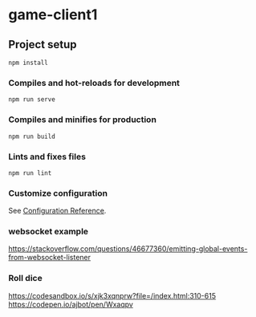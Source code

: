 # game-client1

## Project setup
```
npm install
```

### Compiles and hot-reloads for development
```
npm run serve
```

### Compiles and minifies for production
```
npm run build
```

### Lints and fixes files
```
npm run lint
```

### Customize configuration
See [Configuration Reference](https://cli.vuejs.org/config/).

### websocket example
https://stackoverflow.com/questions/46677360/emitting-global-events-from-websocket-listener

### Roll dice
https://codesandbox.io/s/xjk3xqnprw?file=/index.html:310-615
https://codepen.io/ajbot/pen/Wxaqpv

